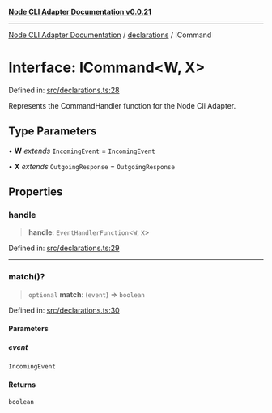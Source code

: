 [**Node CLI Adapter Documentation v0.0.21**](../../README.md)

***

[Node CLI Adapter Documentation](../../modules.md) / [declarations](../README.md) / ICommand

# Interface: ICommand\<W, X\>

Defined in: [src/declarations.ts:28](https://github.com/stonemjs/node-cli-adapter/blob/ef52e5bf0dd08467e3b24c3d05bfc766eee30472/src/declarations.ts#L28)

Represents the CommandHandler function for the Node Cli Adapter.

## Type Parameters

• **W** *extends* `IncomingEvent` = `IncomingEvent`

• **X** *extends* `OutgoingResponse` = `OutgoingResponse`

## Properties

### handle

> **handle**: `EventHandlerFunction`\<`W`, `X`\>

Defined in: [src/declarations.ts:29](https://github.com/stonemjs/node-cli-adapter/blob/ef52e5bf0dd08467e3b24c3d05bfc766eee30472/src/declarations.ts#L29)

***

### match()?

> `optional` **match**: (`event`) => `boolean`

Defined in: [src/declarations.ts:30](https://github.com/stonemjs/node-cli-adapter/blob/ef52e5bf0dd08467e3b24c3d05bfc766eee30472/src/declarations.ts#L30)

#### Parameters

##### event

`IncomingEvent`

#### Returns

`boolean`
